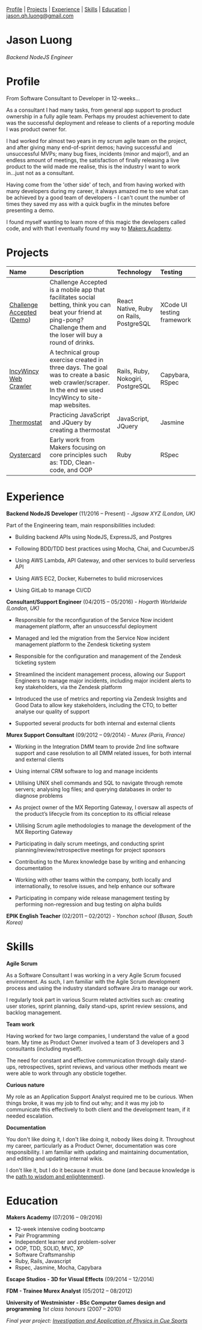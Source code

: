 [Profile](#profile) | [Projects](#projects) | [Experience](#experience) |  [Skills](#skills) | [Education](#education) | jason.qh.luong@gmail.com

# Jason Luong
###### *Backend NodeJS Engineer*

# Profile

From Software Consultant to Developer in 12-weeks...

As a consultant I had many tasks, from general app support to product ownership in a fully agile team. Perhaps my proudest achievement to date was the successful deployment and release to clients of a reporting module I was product owner for.

I had worked for almost two years in my scrum agile team on the project, and after giving many end-of-sprint demos; having successful and unsuccessful MVPs; many bug fixes, incidents (minor and major!), and an endless amount of meetings, the satisfaction of finally releasing a live product to the wild made me realise, this is the industry I want to work in...just not as a consultant.

Having come from the 'other side' of tech, and from having worked with many developers during my career, it always amazed me to see what can be achieved by a good team of developers - I can't count the number of times they saved my ass with a quick bugfix in the minutes before presenting a demo.

I found myself wanting to learn more of this magic the developers called code, and with that I eventually found my way to [Makers Academy](www.makersacademy.com).

# Projects

| Name | Description | Technology | Testing |
|:---|:---|:---|:---|
| [Challenge Accepted](https://github.com/challenge-accepted-team) ([Demo](https://vimeo.com/182997446)) | Challenge Accepted is a mobile app that facilitates social betting, think you can beat your friend at ping-pong? Challenge them and the loser will buy a round of drinks. | React Native, Ruby on Rails, PostgreSQL | XCode UI testing framework |
| [IncyWincy Web Crawler](https://github.com/incyWebCrawler/incy) | A technical group exercise created in three days. The goal was to create a basic web crawler/scraper. In the end we used IncyWincy to site-map websites. | Rails, Ruby, Nokogiri, PostgreSQL| Capybara, RSpec |
| [Thermostat](https://github.com/j-luong/js_thermostat) | Practicing JavaScript and JQuery by creating a thermostat | JavaScript, JQuery | Jasmine |
| [Oystercard](https://github.com/j-luong/oystercard) | Early work from Makers focusing on core principles such as: TDD, Clean-code, and OOP | Ruby | RSpec |

# Experience

**Backend NodeJS Developer** (11/2016 – Present) - _Jigsaw XYZ (London, UK)_

Part of the Engineering team, main responsibilities included:

* Building backend APIs using NodeJS, ExpressJS, and Postgres

* Following BDD/TDD best practices using Mocha, Chai, and CucumberJS

* Using AWS Lambda, API Gateway, and other services to build serverless API

* Using AWS EC2, Docker, Kubernetes to bulid microservices

* Using GitLab to manage CI/CD

**Consultant/Support Engineer** (04/2015 – 05/2016) - _Hogarth Worldwide (London, UK)_

* Responsible for the reconfiguration of the Service Now incident management platform, after an unsuccessful deployment

* Managed and led the migration from the Service Now incident management platform to the Zendesk ticketing system

* Responsible for the configuration and management of the Zendesk ticketing system

* Streamlined the incident management process, allowing our Support Engineers to manage major incidents, including major incident alerts to key stakeholders, via the Zendesk platform

* Introduced the use of metrics and reporting via Zendesk Insights and Good Data to allow key stakeholders, including the CTO, to better analyse our quality of support

* Supported several products for both internal and external clients

**Murex Support Consultant** (09/2012 – 09/2014) - _Murex (Paris, France)_
* Working in the Integration DMM team to provide 2nd line software support and case resolution to all DMM related issues, for both internal and external clients

* Using internal CRM software to log and manage incidents

* Utilising UNIX shell commands and SQL to navigate through remote servers; analysing log files; and querying databases in order to diagnose problems

* As project owner of the MX Reporting Gateway, I oversaw all aspects of the product’s lifecycle from its conception to its official release

* Utilising Scrum agile methodologies to manage the development of the MX Reporting Gateway

* Participating in daily scrum meetings, and conducting sprint planning/review/retrospective meetings for project sponsors

* Contributing to the Murex knowledge base by writing and enhancing documentation

* Working with other teams within the company, both locally and internationally, to resolve issues, and help enhance our software

* Participating in company wide release management testing by performing non-regression and bug testing on alpha builds


**EPIK English Teacher** (02/2011 – 02/2012) - _Yonchon school (Busan, South Korea)_

# Skills

**Agile Scrum**

As a Software Consultant I was working in a very Agile Scrum focused environment. As such, I am familiar with the Agile Scrum development process and using the industry standard software Jira to manage our work.

I regularly took part in various Scurm related activities such as: creating user stories, sprint planning, daily stand-ups, sprint review sessions, and backlog management.

**Team work**

Having worked for two large companies, I understand the value of a good team. My time as Product Owner involved a team of 3 developers and 3 consultants (including myself).

The need for constant and effective communication through daily stand-ups, retrospectives, sprint reviews, and various other methods meant we were able to work through any obsticle together.

**Curious nature**

My role as an Application Support Analyst required me to be curious. When things broke, it was my job to find out why; and it was my job to communicate this effectively to both client and the development team, if it needed escalation.

**Documentation**

You don't like doing it, I don't like doing it, nobody likes doing it. Throughout my career, particularly as a Product Owner, documentation was core responsibility. I am familiar with updating and maintaining documentation, and editing and updating internal wikis.

I don't like it, but I do it because it must be done (and because knowledge is the [path to wisdom and enlightenment](https://en.wikipedia.org/wiki/DIKW_pyramid)).

# Education

**Makers Academy** (07/2016 – 09/2016)
- 12-week intensive coding bootcamp
- Pair Programming
- Independent learner and problem-solver
- OOP, TDD, SOLID, MVC, XP
- Software Craftsmanship
- Ruby, Rails, Javascript
- Rspec, Jasmine, Mocha, Capybara

**Escape Studios - 3D for Visual Effects** (09/2014 – 12/2014)

**FDM - Trainee Murex Analyst** (05/2012 – 08/2012)

**University of Westminister - BSc Computer Games design and programming** *1st class honours* (2007 – 2010)

_Final year project: [Investigation and Application of Physics in Cue Sports](https://github.com/j-luong/MyBilliards)_
